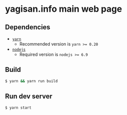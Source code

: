 # yagisan.info main web page

## Dependencies

* [`yarn`](http://yarnpkg.com/)
    * Recommended version is `yarn >= 0.20`
* [`nodejs`](https://nodejs.org/ja/)
    * Required version is `nodejs >= 6.9`

## Build

```bash
$ yarn && yarn run build
```

## Run dev server

```bash
$ yarn start
```
